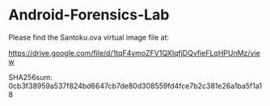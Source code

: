 # Android-Forensics-Lab

Please find the Santoku.ova virtual image file at:

https://drive.google.com/file/d/1tqF4vmoZFV1QXIqfjDQvfieFLqHPUnMz/view

SHA256sum: 0cb3f38959a537f824bd6647cb7de80d308559fd4fce7b2c381e26a1ba5f1a18
